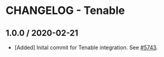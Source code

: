 # CHANGELOG - Tenable

## 1.0.0 / 2020-02-21

* [Added] Inital commit for Tenable integration. See [#5743](https://github.com/DataDog/integrations-core/pull/5743).

